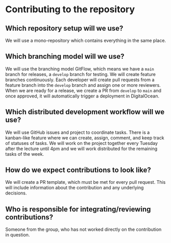 # Contributing to the repository

## Which repository setup will we use?

We will use a mono-repository which contains everything in the same place. 

## Which branching model will we use?

We will use the branching model GitFlow, which means we have a `main` branch for releases, a `develop` branch for testing. We will create feature branches continuously. Each developer will create pull requests from a feature branch into the `develop` branch and assign one or more reviewers. When we are ready for a release, we create a PR from `develop` to `main` and once approved, it will automatically trigger a deployment in DigitalOcean. 

## Which distributed development workflow will we use?

We will use GitHub issues and project to coordinate tasks. There is a kanban-like feature where we can create, assign, comment, and keep track of statuses of tasks. We will work on the project together every Tuesday after the lecture until 4pm and we will work distributed for the remaining tasks of the week. 

## How do we expect contributions to look like?

We will create a PR template, which must be met for every pull request. This will include information about the contribution and any underlying decisions. 

## Who is responsible for integrating/reviewing contributions?

Someone from the group, who has not worked directly on the contribution in question. 
